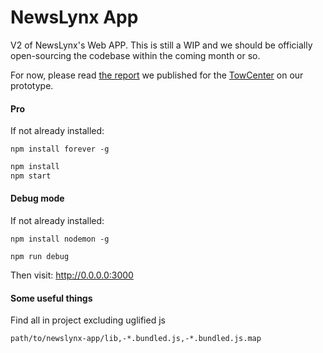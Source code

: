NewsLynx App
============

V2 of NewsLynx's Web APP.  This is still a WIP and we should be officially open-sourcing the codebase within the coming month or so.

For now, please read [the report](http://towcenter.org/research/the-newslynx-impact-tracker-produced-these-key-ideas/) we published for the [TowCenter](http://towcenter.org) on our prototype.

#### Pro

If not already installed:

`npm install forever -g`

````bash
npm install
npm start
````

#### Debug mode

If not already installed:

`npm install nodemon -g`

````
npm run debug
````

Then visit: <http://0.0.0.0:3000>

#### Some useful things

Find all in project excluding uglified js

````
path/to/newslynx-app/lib,-*.bundled.js,-*.bundled.js.map
````